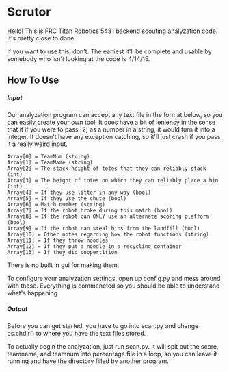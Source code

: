# Scrutor
Hello! This is FRC Titan Robotics 5431 backend scouting analyzation code. It's pretty close to done.

If you want to use this, don't. The earliest it'll be complete and usable by somebody who isn't looking at the code is 4/14/15.

## How To Use

##### Input 

Our analyzation program can accept any text file in the format below, so you can easily create your own tool. It does have a bit of leniency in the sense that it if you were to pass [2] as a number in a string, it would turn it into a integer. It doesn't have any exception catching, so it'll just crash if you pass it a really weird input.

```
Array[0] = TeamNum (string)
Array[1] = TeamName (string)
Array[2] = The stack height of totes that they can reliably stack (int)
Array[3] = The height of totes on which they can reliably place a bin (int)
Array[4] = If they use litter in any way (bool)
Array[5] = If they use the chute (bool)
Array[6] = Match number (string)
Array[7] = If the robot broke during this match (bool)
Array[8] = If the robot can ONLY use an alternate scoring platform (bool) 
Array[9] = If the robot can steal bins from the landfill (bool)
Array[10] = Other notes regarding how the robot functions (string)
Array[11] = If they throw noodles
Array[12] = If they put a noodle in a recycling container
Array[13] = If they did coopertition
```
There is no built in gui for making them.

To configure your analyzation settings, open up config.py and mess around with those. Everything is commeneted so you should be able to understand what's happening.

#####  Output

Before you can get started, you have to go into scan.py and change os.chdir() to where you have the text files stored.

To actually begin the analyzation, just run scan.py. It will spit out the score, teamname, and teamnum into percentage.file in a loop, so you can leave it running and have the directory filled by another program.







